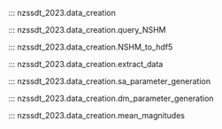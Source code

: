 ::: nzssdt_2023.data_creation

<!-- ::: nzssdt_2023.data_creation.calculate_D_values -->

::: nzssdt_2023.data_creation.query_NSHM

::: nzssdt_2023.data_creation.NSHM_to_hdf5

::: nzssdt_2023.data_creation.extract_data

::: nzssdt_2023.data_creation.sa_parameter_generation

::: nzssdt_2023.data_creation.dm_parameter_generation

::: nzssdt_2023.data_creation.mean_magnitudes